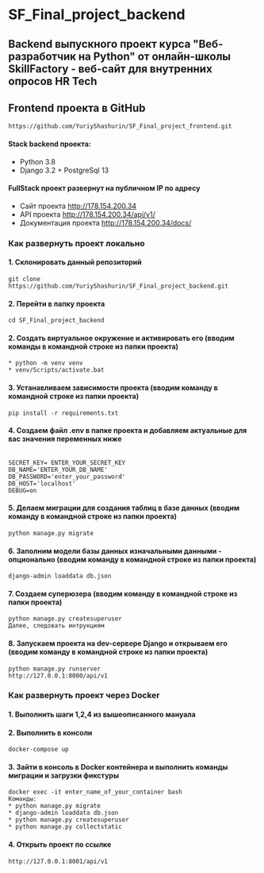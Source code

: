 # SF_Final_project_backend
## Backend выпускного проект курса "Веб-разработчик на Python" от онлайн-школы SkillFactory - веб-сайт для внутренних опросов HR Tech

## Frontend проекта в GitHub
```
https://github.com/YuriyShashurin/SF_Final_project_frontend.git
```

#### Stack backend проекта:

* Python 3.8
* Django 3.2 + PostgreSql 13

#### FullStack проект развернут на публичном IP по адресу 

* Сайт проекта http://178.154.200.34
* API проекта http://178.154.200.34/api/v1/
* Документация проекта http://178.154.200.34/docs/

### Как развернуть проект локально

#### 1. Cклонировать данный репозиторий

```
git clone https://github.com/YuriyShashurin/SF_Final_project_backend.git
```

#### 2. Перейти в папку проекта

```
cd SF_Final_project_backend
```

#### 2. Создать виртуальное окружение и активировать его (вводим команды в командной строке из папки проекта)

```
* python -m venv venv
* venv/Scripts/activate.bat
```

#### 3. Устанавливаем зависимости проекта (вводим команду в командной строке из папки проекта)

```
pip install -r requirements.txt
```
#### 4. Создаем файл .env в папке проекта и добавляем актуальные для вас значения переменных ниже

```

SECRET_KEY= ENTER_YOUR_SECRET_KEY
DB_NAME='ENTER_YOUR_DB_NAME'
DB_PASSWORD='enter_your_password'
DB_HOST='localhost'
DEBUG=on
```

#### 5. Делаем миграции для создания таблиц в базе данных (вводим команду в командной строке из папки проекта)

```
python manage.py migrate
```

#### 6. Заполним модели базы данных изначальными данными - опционально (вводим команду в командной строке из папки проекта)

```
django-admin loaddata db.json
```

#### 7. Создаем суперюзера  (вводим команду в командной строке из папки проекта)

```
python manage.py createsuperuser
Далее, следовать интрукциям
```

#### 8. Запускаем проекта на dev-сервере Django и открываем его  (вводим команду в командной строке из папки проекта)

```
python manage.py runserver
http://127.0.0.1:8000/api/v1
```


### Как развернуть проект через Docker

#### 1. Выполнить шаги 1,2,4 из вышеописанного мануала

#### 2. Выполнить в консоли 
```
docker-compose up
```
#### 3. Зайти в консоль в Docker контейнера и выполнить команды миграции и загрузки фикстуры
```
docker exec -it enter_name_of_your_container bash
Команды: 
* python manage.py migrate
* django-admin loaddata db.json
* python manage.py createsuperuser
* python manage.py collectstatic
```

#### 4. Открыть проект по ссылке
```
http://127.0.0.1:8001/api/v1
```
